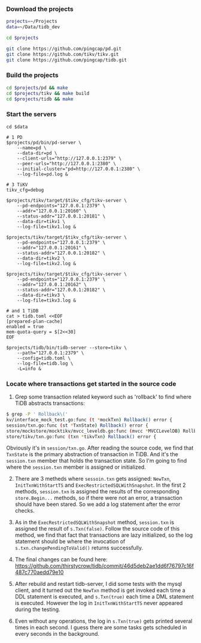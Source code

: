 ### Download the projects

```sh
projects=~/Projects
data=~/Data/tidb_dev

cd $projects

git clone https://github.com/pingcap/pd.git
git clone https://github.com/tikv/tikv.git
git clone https://github.com/pingcap/tidb.git
```

### Build the projects
```sh
cd $projects/pd && make
cd $projects/tikv && make build
cd $projects/tidb && make
```

### Start the servers
```
cd $data

# 1 PD
$projects/pd/bin/pd-server \
    --name=pd \
    --data-dir=pd \
    --client-urls="http://127.0.0.1:2379" \
    --peer-urls="http://127.0.0.1:2380" \
    --initial-cluster="pd=http://127.0.0.1:2380" \
    --log-file=pd.log &

# 3 TiKV
tikv_cfg=debug

$projects/tikv/target/$tikv_cfg/tikv-server \
    --pd-endpoints="127.0.0.1:2379" \
    --addr="127.0.0.1:20160" \
    --status-addr="127.0.0.1:20181" \
    --data-dir=tikv1 \
    --log-file=tikv1.log &

$projects/tikv/target/$tikv_cfg/tikv-server \
    --pd-endpoints="127.0.0.1:2379" \
    --addr="127.0.0.1:20161" \
    --status-addr="127.0.0.1:20182" \
    --data-dir=tikv2 \
    --log-file=tikv2.log &

$projects/tikv/target/$tikv_cfg/tikv-server \
    --pd-endpoints="127.0.0.1:2379" \
    --addr="127.0.0.1:20162" \
    --status-addr="127.0.0.1:20182" \
    --data-dir=tikv3 \
    --log-file=tikv3.log &

# and 1 TiDB
cat > tidb.toml <<EOF
[prepared-plan-cache]
enabled = true
mem-quota-query = $[2<<30]
EOF

$projects/tidb/bin/tidb-server --store=tikv \
    --path="127.0.0.1:2379" \
    --config=tidb.toml \
    --log-file=tidb.log \
    -L=info &
```

### Locate where transactions get started in the source code
1. Grep some transaction related keyword such as 'rollback' to find where TiDB abstracts transactions:
```sh
$ grep -P ' Rollback\('
kv/interface_mock_test.go:func (t *mockTxn) Rollback() error {
session/txn.go:func (st *TxnState) Rollback() error {
store/mockstore/mocktikv/mvcc_leveldb.go:func (mvcc *MVCCLevelDB) Rollback(keys [][]byte, startTS uint64) error {
store/tikv/txn.go:func (txn *tikvTxn) Rollback() error {
```
Obviously it's in `session/txn.go`. After reading the source code, we find that `TxnState` is the primary abstraction of transaction in TiDB. And it's the `session.txn` member that holds the transaction state. So I'm going to find where the `session.txn` member is assigned or initialized.

2. There are 3 metheds where `sessoin.txn` gets assigned: `NewTxn`, `InitTxnWithStartTS` and `ExecRestrictedSQLWithSnapshot`. In the first 2 methods, `session.txn` is assigned the results of the corresponding `store.Begin...` methods, so if there were not an error, a transaction should have been stared. So we add a log statement after the error checks.

3. As in the `ExecRestrictedSQLWithSnapshot` method, `session.txn` is assigned the result of `s.Txn(false)`. Follow the source code of this method, we find that fact that transactions are lazy initialized, so the log statement should be where the invocation of `s.txn.changePendingToValid()` returns successfully.

4. The final changes can be found here: https://github.com/thirstycrow/tidb/commit/46d5deb2ae1dd6f76797c16f487c770aedd79e10

5. After rebuild and restart tidb-server, I did some tests with the mysql client, and it turned out the `NewTxn` method is get invoked each time a DDL statement is executed, and `s.Txn(true)` each time a DML statement is executed. However the log in `InitTxnWithStartTS` never appeared during the testing.

6. Even without any operations, the log in `s.Txn(true)` gets printed several times in each second. I guess there are some tasks gets scheduled in every seconds in the background.
